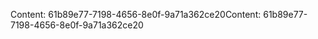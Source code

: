<span data-ttu-id="93091-101">Content: 61b89e77-7198-4656-8e0f-9a71a362ce20</span><span class="sxs-lookup"><span data-stu-id="93091-101">Content: 61b89e77-7198-4656-8e0f-9a71a362ce20</span></span>